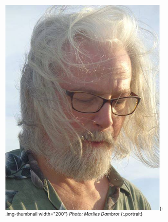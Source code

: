 ![photo of Dana](/assets/portrait.jpg){: .img-thumbnail width="200"}
<cite>Photo: *Marlies Dambrot*</cite>
{:.portrait}
